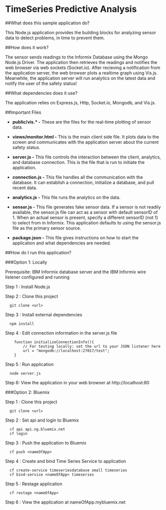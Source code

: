 

# TimeSeries Predictive Analysis

##What does this sample application do?

This Node.js application provides the building blocks for analyzing sensor data to detect problems, in time to prevent them.

##How does it work?

The sensor sends readings to the Informix Database using the Mongo Node.js Driver. The application then retrieves the readings and notifies the web browser via web sockets (Socket.io). After recieving a notification from the application server, the web browser plots a realtime graph using Vis.js. Meanwhile, the application server will run analytics on the latest data and notify the user of the safety status!

##What dependencies does it use?

The application relies on Express.js, Http, Socket.io, Mongodb, and Vis.js.

##Important Files

* __public/vis.* -__ These are the files for the real-time plotting of sensor data.

* __views/monitor.html -__ This is the main client side file. It plots data to the screen and communicates with the application server about the current safety status.

* __server.js -__ This file controls the interaction between the client, analytics, and database connection. This is the file that is run to initiate the application.

* __connection.js -__ This file handles all the communication with the database. It can establish a connection, initialize a database, and pull recent data.

* __analytics.js -__ This file runs the analytics on the data.

* __sensor.js -__ This file generates fake sensor data. If a sensor is not readily available, the sensor.js file can act as a sensor with default sensorID of 1. When an actual sensor is present, specify a different sensorID (not 1) to select from in Informix. This application defaults to using the sensor.js file as the primary sensor source.

* __package.json -__ This file gives instructions on how to start the application and what dependencies are needed.

##How do I run this application?

###Option 1: Locally

Prerequisite: IBM Informix database server and the IBM Informix wire listener configured and running 

Step 1 : Install Node.js

Step 2 : Clone this project

```
  git clone <url>
``` 

Step 3 : Install external dependencies

```
  npm install
```

Step 4 : Edit connection information in the server.js file

```
	function initializeConnectionInfo(){
		// For testing locally: set the url to your JSON listener here
		url = "mongodb://localhost:27017/test";
	}
```

Step 5 : Run application

```
  node server.js
```

Step 6: View the application in your web browser at http://localhost:80

###Option 2: Bluemix

Step 1 : Clone this project

```
  git clone <url>
``` 

Step 2 : Set api and login to Bluemix

```
  cf api api.ng.bluemix.net
  cf login
```

Step 3 : Push the application to Bluemix

```
  cf push <nameOfApp>
```

Step 4 : Create and bind Time Series Service to application

```
  cf create-service timeseriesdatabase small timeseries
  cf bind-service <nameOfApp> timeseries
```

Step 5 : Restage application

```
  cf restage <nameOfApp>
```

Step 6 : View the application at nameOfApp.mybluemix.net
